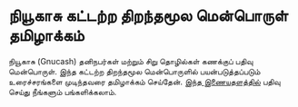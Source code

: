 # நியூகாசு கட்டற்ற திறந்தமூல மென்பொருள் தமிழாக்கம்

நியூகாசு (Gnucash) தனிநபர்கள் மற்றும் சிறு தொழில்கள் க‌ண‌க்குப் ப‌திவு மென்பொருள். இந்த கட்டற்ற திறந்தமூல மென்பொருளில் பயன்படுத்தப்படும் உரைச்சரங்களை முடிந்தவரை தமிழாக்கம் செய்தேன். [இந்த இணையதளத்தில்](https://www.transifex.com/) பதிவு செய்து நீங்களும் பங்களிக்கலாம்.
